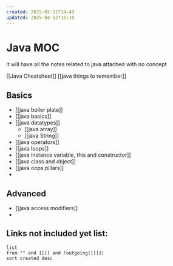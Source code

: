 ```yaml
---
created: 2025-02-11T14:49
updated: 2025-04-12T16:18
---
```

# Java MOC
it will have all the notes related to java attached with no concept


[[Java Cheatsheet]]
[[java things to remember]]

## Basics

- [[java boiler plate]]
- [[java basics]]
- [[java datatypes]]
	- [[java array]]
	- [[java String]]
- [[java operators]]
- [[java loops]]
- [[java instance variable, this and constructor]]
- [[java class and object]]
- [[java oops pillars]]
-  


## Advanced

- [[java access modifiers]]
- 





## **Links not included yet list:**
```dataview
list
from "" and [[]] and !outgoing([[]])
sort created desc
```
